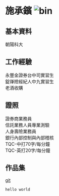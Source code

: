 施承鑌 ![bin](https://i.imgur.com/YvsNMDg.jpg)
======

基本資料
--------
朝陽科大

工作經驗
--------
永豐⾦證券台中司實習生  
錠嵂險經紀⼈中九實習生  
老酒收購

證照
--------
證券商業務員  
信託業務⼈員專業測驗  
人身壽險業務員    
銀⾏內部控制與內部稽核  
TQC-中打70字/每分鐘  
TQC-英打20字/每分鐘  

作品集
--------
[git][git1]

  [git1]: https://github.com/Sinsbin "git"

`hello world`

